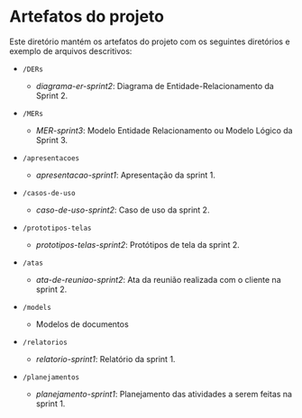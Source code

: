 # Artefatos do projeto

Este diretório mantém os artefatos do projeto com os seguintes diretórios e exemplo de arquivos descritivos: 

* `/DERs`
	* *diagrama-er-sprint2*: Diagrama de Entidade-Relacionamento da Sprint 2.
* `/MERs`
	* *MER-sprint3*: Modelo Entidade Relacionamento ou Modelo Lógico da Sprint 3.
* `/apresentacoes`
	* *apresentacao-sprint1*: Apresentação da sprint 1.
 * `/casos-de-uso`
   	* *caso-de-uso-sprint2*: Caso de uso da sprint 2.

 * `/prototipos-telas`
   	* *prototipos-telas-sprint2*: Protótipos de tela da sprint 2.
 * `/atas`
   	* *ata-de-reuniao-sprint2*: Ata da reunião realizada com o cliente na sprint 2.
 * `/models`
   	* Modelos de documentos
* `/relatorios`
   	* *relatorio-sprint1*: Relatório da sprint 1.
* `/planejamentos`
   	* *planejamento-sprint1*: Planejamento das atividades a serem feitas na sprint 1.
